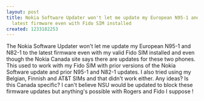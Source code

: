 ```yaml
---
layout: post
title: Nokia Software Updater won't let me update my European N95-1 and N82-1 to the
  latest firmware even with Fido SIM installed
created: 1233182253
---
```

The Nokia Software Updater won't let me update my European N95-1 and N82-1 to the latest firmware even with my valid Fido SIM installed and even though the Nokia Canada site says there are updates for these two phones. This used to work with my Fido SIM with prior versions of the Nokia Software update and prior N95-1 and N82-1 updates. I also tried using my Belgian, Finnish and AT&amp;T SIMs and that didn't work either. Any ideas? Is this Canada specific? I can't believe NSU would be updated to block these firmware updates but anything's possible with Rogers and Fido I suppose !
